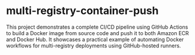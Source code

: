 # multi-registry-container-push
This project demonstrates a complete CI/CD pipeline using GitHub Actions to build a Docker image from source code and push it to both Amazon ECR and Docker Hub. It showcases a practical example of automating Docker workflows for multi-registry deployments using GitHub-hosted runners.
